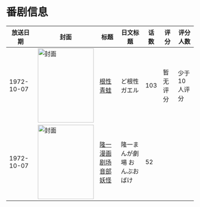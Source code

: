 # 番剧信息

|放送日期|封面|标题|日文标题|话数|评分|评分人数|
|---|---|---|---|---|---|---|
|1972-10-07|<img src="https://lain.bgm.tv/pic/cover/c/b1/69/53739_OP3oc.jpg" alt="封面" style="width:150px;height:200px;object-fit:cover;">|[根性青蛙](https://bangumi.tv/subject/53739)|ど根性ガエル|103|暂无评分|少于10人评分|
|1972-10-07|<img src="https://lain.bgm.tv/pic/cover/c/48/10/311299_DyMGd.jpg" alt="封面" style="width:150px;height:200px;object-fit:cover;">|[隆一漫画剧场 音部妖怪](https://bangumi.tv/subject/311299)|隆一まんが劇場 おんぶおばけ|52|||
